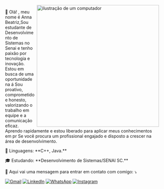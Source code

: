 <img src="https://raw.githubusercontent.com/MicaelliMedeiros/micaellimedeiros/master/image/computer-illustration.png" alt="ilustração de um computador" min-width="400px" max-width="400px" width="400px" align="right">

<p align="left"> 
  👋 Olá! , meu nome é Anna Beatriz,Sou estudante de Desenvolvimento de Sistemas no Senai e tenho paixão por tecnologia e inovação. Estou em busca de uma oportunidade na á
Sou proativo, comprometido e honesto, valorizando o trabalho em equipe e a comunicação eficaz. Aprendo rapidamente e estou liberado para aplicar meus conhecimentos em pr
Se você procura um profissional engajado e disposto a crescer na área de desenvolvimento.
</p>

<p align="left">
  🦄 Linguagens: **C++, Java.**
</p>

<p align="left">
  🎓 Estudando: **Desenvolvimento de Sistemas/SENAI SC.**
</p>

<p align="left">
  💌 Aqui vai uma mensagem para entrar em contato com comigo: ⤵️
</p>

<p align="left">
  <a href="#" title="Gmail">
  <img src="[https://img.shields.io/badge/-Gmail-FF0000?style=flat-square&labelColor=FF0000&logo=gmail&logoColor=white&link=LINK-DO-SEU-GMAIL](https://criarmeulink.com.br/u/1729280769)" alt="Gmail"/></a>
  <a href="#" title="LinkedIn">
  <img src="[https://img.shields.io/badge/-Linkedin-0e76a8?style=flat-square&logo=Linkedin&logoColor=white&link=LINK-DO-SEU-LINKEDIN](https://www.linkedin.com/in/anna-beatriz-moraes-da-silva-a6abba333/)" alt="LinkedIn"/></a>
  <a href="#" title="WhatsApp">
  <img src="[https://img.shields.io/badge/-WhatsApp-25d366?style=flat-square&labelColor=25d366&logo=whatsapp&logoColor=white&link=API-DO-SEU-WHATSAPP](https://criarmeulink.com.br/u/1729280873)" alt="WhatsApp"/></a>
  <a href="#" title="Instagram">
  <img src="https://img.shields.io/badge/-Instagram-DF0174?style=flat-square&labelColor=DF0174&logo=instagram&logoColor=white&link=LINK-DO-SEU-INSTAGRAM" alt="Instagram"/></a>
</p>
